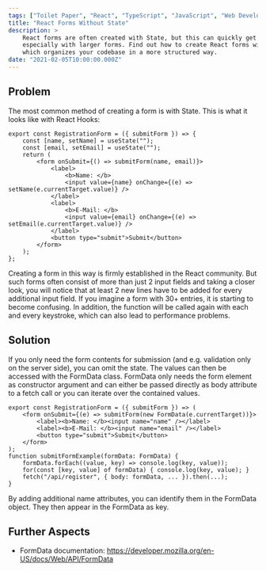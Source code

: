 ```yaml
---
tags: ["Toilet Paper", "React", "TypeScript", "JavaScript", "Web Development"]
title: "React Forms Without State"
description: >
    React forms are often created with State, but this can quickly get complex and confusing,
    especially with larger forms. Find out how to create React forms without State,
    which organizes your codebase in a more structured way.
date: "2021-02-05T10:00:00.000Z"
---
```


## Problem

The most common method of creating a form is with State. This is what it looks like with React Hooks:

```tsx
export const RegistrationForm = ({ submitForm }) => {
    const [name, setName] = useState("");
    const [email, setEmail] = useState("");
    return (
        <form onSubmit={() => submitForm(name, email)}>
            <label>
                <b>Name: </b>
                <input value={name} onChange={(e) => setName(e.currentTarget.value)} />
            </label>
            <label>
                <b>E-Mail: </b>
                <input value={email} onChange={(e) => setEmail(e.currentTarget.value)} />
            </label>
            <button type="submit">Submit</button>
        </form>
    );
};
```

Creating a form in this way is firmly established in the React community. But such forms often consist of more than just 2 input fields and taking a closer look, you will notice that at least 2 new lines have to be added for every additional input field. If you imagine a form with 30+ entries, it is starting to become confusing. In addition, the function will be called again with each and every keystroke, which can also lead to performance problems.

## Solution

If you only need the form contents for submission (and e.g. validation only on the server side), you can omit the state. The values can then be accessed with the FormData class. FormData only needs the form element as constructor argument and can either be passed directly as body attribute to a fetch call or you can iterate over the contained values.

```tsx
export const RegistrationForm = ({ submitForm }) => (
    <form onSubmit={(e) => submitForm(new FormData(e.currentTarget))}>
        <label><b>Name: </b><input name="name" /></label>
        <label><b>E-Mail: </b><input name="email" /></label>
        <button type="submit">Submit</button>
    </form>
);
function submitFormExample(formData: FormData) {
    formData.forEach((value, key) => console.log(key, value));
    for(const [key, value] of formData) { console.log(key, value); }
    fetch("/api/register", { body: formData, ... }).then(...);
}
```

By adding additional name attributes, you can identify them in the FormData object. They then appear in the FormData as key.

## Further Aspects

-   FormData documentation: https://developer.mozilla.org/en-US/docs/Web/API/FormData
